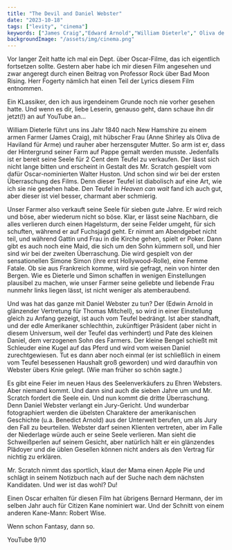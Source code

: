 ```yaml
---
title: "The Devil and Daniel Webster"
date: "2023-10-18"
tags: ["levity", "cinema"]
keywords: ["James Craig","Edward Arnold","William Dieterle"," Oliva de Haviland","Bernard Hermann","Robert Wise", "Anne Shirley","Thomas Mitchell","Benedict Arnold","Walter Huston"]
backgroundImage: "/assets/img/cinema.png"
---
```

Vor langer Zeit hatte ich mal ein Dept. über Oscar-Filme, das ich eigentlich fortsetzen sollte. Gestern aber habe ich mir diesen Film angesehen und zwar angeregt durch einen Beitrag von Professor Rock über Bad Moon Rising. Herr Fogerty nämlich hat einen Teil der Lyrics diesem Film entnommen.

Ein KLassiker, den ich aus irgendeinem Grunde noch nie vorher gesehen hatte. Und wenn es dir, liebe Leserin, genauso geht, dann schaue ihn dir jetzt(!) an auf YouTube an...

William Dieterle führt uns ins Jahr 1840 nach New Hamshire zu einem armen Farmer (James Craig), mit hübscher Frau (Anne Shirley als Oliva de Haviland für Arme) und rauher aber herzensguter Mutter. So arm ist er, dass der Hintergrund seiner Farm auf Pappe gemalt werden musste. Jedenfalls ist er bereit seine Seele für 2 Cent dem Teufel zu verkaufen. Der lässt sich nicht lange bitten und erscheint in Gestalt des Mr. Scratch gespielt vom dafür Oscar-nominierten Walter Huston. Und schon sind wir bei der ersten Überraschung des Films. Denn dieser Teufel ist diabolisch auf eine Art, wie ich sie nie gesehen habe. Den Teufel in *Heaven can wait* fand ich auch gut, aber dieser ist viel besser, charmant aber schmierig.

Unser Farmer also verkauft seine Seele für sieben gute Jahre. Er wird reich und böse, aber wiederum nicht so böse. Klar, er lässt seine Nachbarn, die alles verlieren durch einen Hagelsturm, der seine Felder umgeht, für sich schuften, während er auf Fuchsjagd geht. Er nimmt am Abendgebet nicht teil, und während Gattin und Frau in die Kirche gehen, spielt er Poker. Dann gibt es auch noch eine Maid, die sich um den Sohn kümmern soll, und hier sind wir bei der zweiten Überraschung. Die wird gespielt von der sensationellen Simone Simon (ihre erst Hollywood-Rolle), eine Femme Fatale. Ob sie aus Frankreich komme, wird sie gefragt, nein von hinter den Bergen. Wie es Dieterle und Simon schaffen in wenigen Einstellungen plausibel zu machen, wie unser Farmer seine geliebte und liebende Frau nunmehr links liegen lässt, ist nicht weniger als atemberaubend.

Und was hat das ganze mit Daniel Webster zu tun? Der (Edwin Arnold in glänzender Vertretung für Thomas Mitchell), so wird in einer Einstellung gleich zu Anfang gezeigt, ist auch vom Teufel bedrängt. Ist aber standhaft, und der edle Amerikaner schlechthin, zukünftiger Präsident (aber nicht in diesem Universum, weil der Teufel das verhindert) und Pate des kleinen Daniel, dem verzogenen Sohn des Farmers. Der kleine Bengel schießt mit Schleuder eine Kugel auf das Pferd und wird vom weisen Daniel zurechtgewiesen. Tut es dann aber noch einmal (er ist schließlich in einem vom Teufel besessenen Haushalt groß geworden) und wird daraufhin von Webster übers Knie gelegt. (Wie man früher so schön sagte.)

Es gibt eine Feier im neuen Haus des Seelenverkäufers zu Ehren Websters. Aber niemand kommt. Und dann sind auch die sieben Jahre um und Mr. Scratch fordert die Seele ein. Und nun kommt die dritte Überraschung. Denn Daniel Webster verlangt ein Jury-Gericht. Und wunderbar fotographiert werden die übelsten Charaktere der amerikanischen Geschichte (u.a. Benedict Arnold) aus der Unterwelt berufen, um als Jury den Fall zu beurteilen. Webster darf seinen Klienten vertreten, aber im Falle der Niederlage würde auch er seine Seele verlieren. Man sieht die Schweißperlen auf seinem Gesicht, aber natürlich hält er ein glänzendes Plädoyer und die üblen Gesellen können nicht anders als den Vertrag für nichtig zu erklären.

Mr. Scratch nimmt das sportlich, klaut der Mama einen Apple Pie und schlägt in seinem Notizbuch nach auf der Suche nach dem nächsten Kandidaten. Und wer ist das wohl? Du!

Einen Oscar erhalten für diesen Film hat übrigens Bernard Hermann, der im selben Jahr auch für Citizen Kane nominiert war. Und der Schnitt von einem anderen Kane-Mann: Robert Wise. 

Wenn schon Fantasy, dann so.

YouTube 9/10 